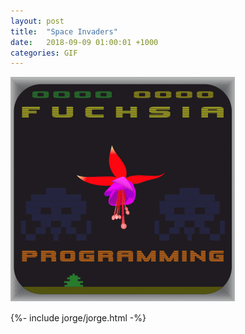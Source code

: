 ```yaml
---
layout: post
title:  "Space Invaders"
date:   2018-09-09 01:00:01 +1000
categories: GIF
---
```


![Space Invaders](/assets/images/gifs/space-invaders.gif "Space Invaders")

{%- include jorge/jorge.html -%}